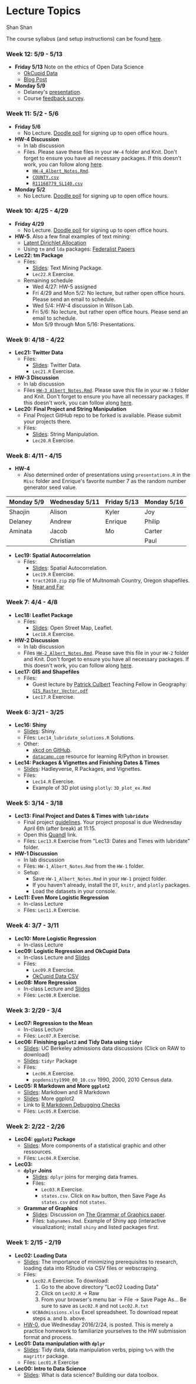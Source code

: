 # Lecture Topics
Shan Shan

The course syllabus (and setup instructions) can be found
[here](http://rudeboybert.github.io/teaching/courses/MATH216/2016-02.html).





### Week 12: 5/9 - 5/13

* **Friday 5/13** Note on the ethics of Open Data Science
    + [OkCupid Data](http://www.vox.com/2016/5/12/11666116/70000-okcupid-users-data-release)
    + [Blog Post](https://ironholds.org/blog/when-science-goes-bad-consent-data-and-doubling-down-on-the-internet/)
* **Monday 5/9**
    + Delaney's [presentation](https://docs.google.com/presentation/d/18MnimPhU_fkdKD3YHVMYSvQ-QODQXKhWEtaasa-K1oA/edit?ts=5730a23f#slide=id.g111eeedda4_0_118).
    + Course [feedback survey](https://docs.google.com/forms/d/1zi1-DwintN2SybU3Z-NI0UG-punWmGy4iK1RLxY0Llw/edit).












### Week 11: 5/2 - 5/6

* **Friday 5/6**
    + No Lecture. [Doodle poll](http://doodle.com/poll/iatnxghit7ut7e5p) for signing up to open office hours.
* **HW-4 Discussion**
    + In lab discussion
    + Files. Please save these files in your `HW-4` folder and Knit. Don't forget to ensure
you have all necessary packages. If this doesn't work, you can follow along
[here](http://rpubs.com/rudeboybert/MATH216_HW4_Discussion). 
        + [`HW-4_Albert_Notes.Rmd`](https://raw.githubusercontent.com/Middlebury-Data-Science/HW-4/master/HW-4_Albert_Notes.Rmd).
        + [`COUNTY.csv`](https://raw.githubusercontent.com/Middlebury-Data-Science/HW-4/master/COUNTY.csv)
        + [`R11168779_SL140.csv`](https://raw.githubusercontent.com/Middlebury-Data-Science/HW-4/master/R11168779_SL140.csv)
* **Monday 5/2**
    + No Lecture. [Doodle poll](http://doodle.com/poll/iatnxghit7ut7e5p) for signing up to open office hours.




### Week 10: 4/25 - 4/29

* **Friday 4/29**
    + No Lecture. [Doodle poll](http://doodle.com/poll/iatnxghit7ut7e5p) for signing up to open office hours. 
* **HW-5**. Also a few final examples of text mining:
    + [Latent Dirichlet Allocation](http://blog.echen.me/2011/08/22/introduction-to-latent-dirichlet-allocation/)
    + Using `tm` and `lda` packages: [Federalist Papers](https://github.com/rudeboybert/Federalist)
* **Lec22: tm Package**
    + Files:
        + <a href="http://rpubs.com/rudeboybert/MATH216_Lec22" target="_blank">Slides</a>: Text Mining Package.
        + `Lec22.R` Exercise.
    + Remaining schedule
        + Wed 4/27: HW-5 assigned
        + Fri 4/29 and Mon 5/2: No lecture, but rather open office hours. Please send an email to schedule.
        + Wed 5/4: HW-4 discussion in Wilson Lab.
        + Fri 5/6: No lecture, but rather open office hours. Please send an email to schedule.
        + Mon 5/9 through Mon 5/16: Presentations.





### Week 9: 4/18 - 4/22

* **Lec21: Twitter Data**
    + Files:
        + <a href="http://rpubs.com/rudeboybert/MATH216_Lec21" target="_blank">Slides</a>: Twitter Data.
        + `Lec21.R` Exercise.
* **HW-3 Discussion**
    + In lab discussion
    + Files 
    [`HW-3_Albert_Notes.Rmd`](https://raw.githubusercontent.com/Middlebury-Data-Science/HW-3/master/HW-3_Albert_Notes.Rmd).
    Please save this file in your `HW-3` folder and Knit. Don't forget to ensure
    you have all necessary packages. If this doesn't work, you can follow along
    [here](http://rpubs.com/rudeboybert/MATH216_HW3_Discussion).
* **Lec20: Final Project and String Manipulation**
    + Final Project GitHub repo to be forked is available. Please submit your
    projects there.
    + Files:
        + <a href="http://rpubs.com/rudeboybert/MATH216_Lec20" target="_blank">Slides</a>: String Manipulation.
        + `Lec20.R` Exercise.




### Week 8: 4/11 - 4/15

* **HW-4**
    + Also determined order of presentations using `presentations.R` in the `Misc` folder and Enrique's favorite number 7 as the random number generator seed value.

|Monday 5/9 |Wednesday 5/11 |Friday 5/13 |Monday 5/16 |
|:----------|:--------------|:-----------|:-----------|
|Shaojin    |Alison         |Kyler       |Joy         |
|Delaney    |Andrew         |Enrique     |Philip      |
|Aminata    |Jacob          |Mo          |Carter      |
|           |Christian      |            |Paul        |
* **Lec19: Spatial Autocorrelation**
    + Files:
        + <a href="http://rpubs.com/rudeboybert/MATH216_Lec19" target="_blank">Slides</a>: Spatial Autocorrelation.
        + `Lec19.R` Exercise.
        + `tract2010.zip` zip file of Multnomah Country, Oregon shapefiles. 
        + <a href="https://www.youtube.com/watch?v=iZhEcRrMA-M" target="_blank">Near and Far</a>







### Week 7: 4/4 - 4/8

* **Lec18: Leaflet Package**
    + Files:
        + <a href="http://rpubs.com/rudeboybert/MATH216_Lec18" target="_blank">Slides</a>: Open Street Map, Leaflet.
        + `Lec18.R` Exercise.
* **HW-2 Discussion**
    + In lab discussion
    + Files 
    [`HW-2_Albert_Notes.Rmd`](https://raw.githubusercontent.com/Middlebury-Data-Science/HW-2/master/HW-2_Albert_Notes.Rmd).
    Please save this file in your `HW-2` folder and Knit. Don't forget to ensure
    you have all necessary packages. If this doesn't work, you can follow along
    [here](http://rpubs.com/rudeboybert/MATH216_HW2_Discussion).
* **Lec17: GIS and Shapefiles**
    + Files:
        + Guest lecture by [Patrick
        Culbert](http://www.middlebury.edu/academics/geog/faculty/node/495656)
        Teaching Fellow in Geography:
        [`GIS_Raster_Vector.pdf`](https://github.com/Middlebury-Data-Science/Topics/raw/master/Lec17%20Shapefiles/GIS_Raster_Vector.pdf)
        + `Lec17.R` Exercise.



### Week 6: 3/21 - 3/25


* **Lec16: Shiny**
    + <a href="http://rpubs.com/rudeboybert/MATH216_Lec16" target="_blank">Slides</a>: Shiny.
    + Files: `Lec14_lubridate_solutions.R` Solutions.
    + Other:
        + [xkcd on GitHub](http://explainxkcd.com/wiki/index.php/1597:_Git).
        + [`datacamp.com`](http://www.datacamp.com) resource for learning R/Python in browser.
* **Lec14: Packages & Vignettes and Finishing Dates & Times**
    + <a href="http://rpubs.com/rudeboybert/MATH216_Lec14" target="_blank">Slides</a>: Hadleyverse, R Packages, and Vignettes.
    + Files:
        + `Lec14.R` Exercise.
        + Example of 3D plot using `plotly`: `3D_plot_ex.Rmd`



### Week 5: 3/14 - 3/18

* **Lec13: Final Project and Dates & Times with `lubridate`**
    + Final project [guidelines](http://htmlpreview.github.io/?https://raw.githubusercontent.com/Middlebury-Data-Science/Topics/master/Lec13%20Project/project.html). Your project proposal is due Wednesday April 6th (after break) at 11:15.
    + Open this [Quandl](https://www.quandl.com/data/BAVERAGE/USD-USD-BITCOIN-Weighted-Price) link.
    + Files: `Lec13.R` Exercise from "Lec13: Dates and Times with lubridate" folder.
* **HW-1 Discussion**
    + In lab discussion
    + Files: `HW-1_Albert_Notes.Rmd` from the `HW-1` folder. 
    + Setup:
        + Save `HW-1_Albert_Notes.Rmd` in your `HW-1` project folder.
        + If you haven't already, install the `DT`, `knitr`, and `plotly` packages.
        + Load the datasets in your console.
* **Lec11: Even More Logistic Regression**
    + In-class Lecture
    + Files: `Lec11.R` Exercise.



### Week 4: 3/7 - 3/11

* **Lec10: More Logistic Regression**
    + In-class Lecture
* **Lec09: Logistic Regression and OkCupid Data**
    + In-class Lecture and <a href="http://rpubs.com/rudeboybert/MATH216_Lec09" target="_blank">Slides</a>
    + Files:
        + `Lec09.R` Exercise.
        + [OkCupid Data CSV](https://github.com/rudeboybert/JSE_OkCupid/raw/master/profiles.csv.zip)
* **Lec08: More Regression**
    + In-class Lecture and <a href="http://htmlpreview.github.io/?https://raw.githubusercontent.com/Middlebury-Data-Science/Topics/master/Lec08%20More%20Regression/Orders_of_Magnitude.html#1" target="_blank">Slides</a>
    + Files: `Lec08.R` Exercise.





### Week 3: 2/29 - 3/4

* **Lec07: Regression to the Mean**
    + In-class Lecture
    + Files: `Lec07.R` Exercise.
* **Lec06: Finishing `ggplot2` and Tidy Data using `tidyr`**
    + <a href="https://github.com/Middlebury-Data-Science/Topics/blob/master/Lec06%20Tidy%20Data%20with%20tidyr/UCB.pdf" target="_blank">Slides</a>: UC Berkeley admissions data discussions (Click on RAW to download)
    + <a href="https://github.com/Middlebury-Data-Science/Topics/blob/master/Lec06%20Tidy%20Data%20with%20tidyr/DataWranglingWithR.pdf" target="_blank">Slides</a>: `tidyr` Package
    + Files:
        + `Lec06.R` Exercise.
        + `popdensity1990_00_10.csv` 1990, 2000, 2010 Census data.
* **Lec05: R Markdown and More `ggplot2`**
    + <a href="http://rpubs.com/rudeboybert/MATH216_Lec05b" target="_blank">Slides</a>: Markdown and R Markdown
    + <a href="http://rpubs.com/rudeboybert/MATH216_Lec05" target="_blank">Slides</a>: More ggplot2
    + Link to [R Markdown Debugging Checks](https://docs.google.com/document/d/1P7IyZ4On9OlrCOhygFxjC7XhQqyw8OludwChz-uFd_o/edit?usp=sharing)
    + Files: `Lec05.R` Exercise.






### Week 2: 2/22 - 2/26

* **Lec04: `ggplot2` Package**
    + <a href="http://rpubs.com/rudeboybert/MATH216_Lec04" target="_blank">Slides</a>: More components of a statistical graphic and other ressources.
    + Files: `Lec04.R` Exercise.
* **Lec03:**
    + **`dplyr` Joins**
        + <a href="http://rpubs.com/rudeboybert/MATH216_Lec03a" target="_blank">Slides</a>: `dplyr` joins for merging data frames.
        + Files:
            * `Lec03.R` Exercise.
            * `states.csv`. Click on `Raw` button, then Save Page As `states.csv` and not `states`.
    + **Grammar of Graphics**
        + <a href="http://rpubs.com/rudeboybert/MATH216_Lec03b" target="_blank">Slides</a>: Discussion on [The Grammar of Graphics paper](http://byrneslab.net/classes/biol607/readings/wickham_layered-grammar.pdf).
        + Files: `babynames.Rmd`. Example of Shiny app (interactive visualization); install `shiny` and listed packages first.
      


            


            
### Week 1: 2/15 - 2/19

* **Lec02: Loading Data**
    + <a href="http://rpubs.com/rudeboybert/MATH216_Lec02" target="_blank">Slides</a>: The importance of minimizing prerequisites to research, loading data into RStudio via CSV files or webscraping.
    + Files:
        * `Lec02.R` Exercise. To download:
            1. Go to the above directory "Lec02 Loading Data"
            1. Click on `Lec02.R` -> Raw
            1. From your browser's menu bar -> File -> Save Page As... Be sure to save as `Lec02.R` and not `Lec02.R.txt`
        * `UCBAdmissions.xlsx` Excel spreadsheet. To download repeat steps a. and b. above.
    + <a href="https://github.com/Middlebury-Data-Science/HW-0" target="_blank">HW-0</a>, due Wednesday 2016/2/24, is posted. This is merely a practice homework to familiarize yourselves to the HW submission format and process.
* **Lec01: Data manipulation with `dplyr`**
    + <a href="http://rpubs.com/rudeboybert/MATH216_Lec01" target="_blank">Slides</a>: Tidy data, data manipulation verbs, piping `%>%` with the `magrittr` package.
    + Files: `Lec01.R` Exercise
* **Lec00: Intro to Data Science**
    + <a href="http://rpubs.com/rudeboybert/MATH216_Lec00" target="_blank">Slides</a>: What is data science? Building our data toolbox.
    
    
    
